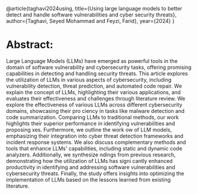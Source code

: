 @article{taghavi2024using,
  title={Using large language models to better detect and handle software vulnerabilities and cyber security threats},
  author={Taghavi, Seyed Mohammad and Feyzi, Farid},
  year={2024}
}

# Abstract:
Large Language Models (LLMs) have emerged as powerful tools in the domain of software vulnerability and cybersecurity tasks, offering promising capabilities in detecting and handling security threats. This article explores the utilization of LLMs in various aspects of cybersecurity, including vulnerability detection, threat prediction, and automated code repair. We explain the concept of LLMs, highlighting their various applications, and evaluates their effectiveness and challenges through literature review. We explore the effectiveness of various LLMs across different cybersecurity domains, showcasing their pro ciency in tasks like malware detection and code summarization. Comparing LLMs to traditional methods, our work highlights their superior performance in identifying vulnerabilities and proposing xes. Furthermore, we outline the work ow of LLM models, emphasizing their integration into cyber threat detection frameworks and incident response systems. We also discuss complementary methods and tools that enhance LLMs' capabilities, including static and dynamic code analyzers. Additionally, we synthesize ndings from previous research, demonstrating how the utilization of LLMs has signi cantly enhanced productivity in identifying and addressing software vulnerabilities and cybersecurity threats. Finally, the study offers insights into optimizing the implementation of LLMs based on the lessons learned from existing literature.